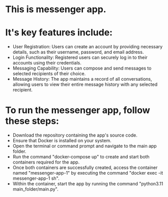 # This is messenger app.


# It's key features include:
- User Registration: Users can create an account by providing necessary details, such as their username, password, and email address.
- Login Functionality: Registered users can securely log in to their accounts using their credentials.
- Messaging Capability: Users can compose and send messages to selected recipients of their choice.
- Message History: The app maintains a record of all conversations, allowing users to view their entire message history with any selected recipient.


# To run the messenger app, follow these steps:
- Download the repository containing the app's source code.
- Ensure that Docker is installed on your system.
- Open the terminal or command prompt and navigate to the main app folder.
- Run the command "docker-compose up" to create and start both containers required for the app.
- Once both containers are successfully created, access the container named "messenger-app-1" by executing the command "docker exec -it messenger-app-1 sh".
- Within the container, start the app by running the command "python3.11 main_folder/main.py".